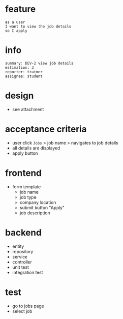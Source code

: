 # feature

    as a user 
    I want to view the job details
    so I apply

# info

    summary: DEV-2 view job details
    estimation: 3
    reporter: trainer
    assignee: student

# design
- see attachment

# acceptance criteria
- user click `Jobs` > job name > navigates to job details
- all details are displayed
- apply button

# frontend
- form template
    - job name
    - job type
    - company location
    - submit button "Apply"
    - job description

# backend
- entity
- repository
- service
- controller
- unit test
- integration test

# test
- go to jobs page
- select job
